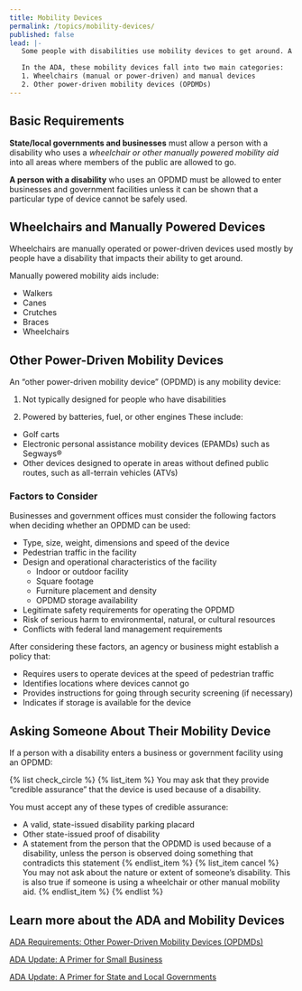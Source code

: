 ```yaml
---
title: Mobility Devices
permalink: /topics/mobility-devices/
published: false
lead: |-
   Some people with disabilities use mobility devices to get around. A person with a disability has the right to choose the mobility device best suited to their needs.

   In the ADA, these mobility devices fall into two main categories:
   1. Wheelchairs (manual or power-driven) and manual devices
   2. Other power-driven mobility devices (OPDMDs)
---
```


## Basic Requirements

**State/local governments and businesses** must allow a person with a disability who uses a *wheelchair or other manually powered mobility aid* into all areas where members of the public are allowed to go.

**A person with a disability** who uses an OPDMD must be allowed to enter businesses and government facilities unless it can be shown that a particular type of device cannot be safely used.

## Wheelchairs and Manually Powered Devices

Wheelchairs are manually operated or power-driven devices used mostly by people have a disability that impacts their ability to get around.

Manually powered mobility aids include:

- Walkers
- Canes
- Crutches
- Braces
- Wheelchairs

## Other Power-Driven Mobility Devices

An “other power-driven mobility device” (OPDMD) is any mobility device:
1. Not typically designed for people who have disabilities

2. Powered by batteries, fuel, or other engines
These include:
- Golf carts
- Electronic personal assistance mobility devices (EPAMDs) such as Segways®
- Other devices designed to operate in areas without defined public routes, such as all-terrain vehicles (ATVs)

### Factors to Consider

Businesses and government offices must consider the following factors when deciding whether an OPDMD can be used:

- Type, size, weight, dimensions and speed of the device
- Pedestrian traffic in the facility
- Design and operational characteristics of the facility
  - Indoor or outdoor facility
  - Square footage
  - Furniture placement and density
  - OPDMD storage availability
- Legitimate safety requirements for operating the OPDMD
- Risk of serious harm to environmental, natural, or cultural resources
- Conflicts with federal land management requirements

After considering these factors, an agency or business might establish a policy that:

- Requires users to operate devices at the speed of pedestrian traffic
- Identifies locations where devices cannot go
- Provides instructions for going through security screening (if necessary)
- Indicates if storage is available for the device

## Asking Someone About Their Mobility Device

If a person with a disability enters a business or government facility using an OPDMD:

{% list check_circle %}
{% list_item %}
You may ask that they provide “credible assurance” that the device is used because of a disability.

You must accept any of these types of credible assurance:

- A valid, state-issued disability parking placard
- Other state-issued proof of disability
- A statement from the person that the OPDMD is used because of a disability, unless the person is observed doing something that contradicts this statement
{% endlist_item %}
{% list_item cancel %}
You may not ask about the nature or extent of someone’s disability. This is also true if someone is using a wheelchair or other manual mobility aid.
{% endlist_item %}
{% endlist %}

## Learn more about the ADA and Mobility Devices

[ADA Requirements:  Other Power-Driven Mobility Devices (OPDMDs)](https://www.ada.gov/opdmd.htm)

[ADA Update:  A Primer for Small Business](https://www.ada.gov/regs2010/smallbusiness/smallbusprimer2010.htm)

[ADA Update:  A Primer for State and Local Governments](https://www.ada.gov/regs2010/titleII_2010/title_ii_primer.html)
